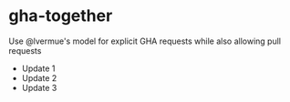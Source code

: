 # gha-together

Use @lvermue's model for explicit GHA requests while also allowing pull requests

- Update 1
- Update 2
- Update 3
